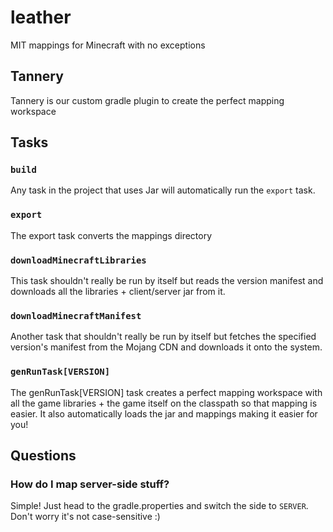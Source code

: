 # leather
MIT mappings for Minecraft with no exceptions

## Tannery
Tannery is our custom gradle plugin to create the perfect mapping workspace

## Tasks
### `build`
Any task in the project that uses Jar will automatically run the `export` task.

### `export`
The export task converts the mappings directory 

### `downloadMinecraftLibraries`
This task shouldn't really be run by itself but reads the version manifest and downloads all the libraries + client/server jar from it.

### `downloadMinecraftManifest`
Another task that shouldn't really be run by itself but 
fetches the specified version's manifest from
the Mojang CDN and downloads it onto the system.

### `genRunTask[VERSION]`
The genRunTask[VERSION] task creates a perfect mapping workspace with all the game libraries + the game itself
on the classpath so that mapping is easier. It also automatically loads the jar and mappings making it easier for you!


## Questions
### How do I map server-side stuff?
Simple! Just head to the gradle.properties and switch the side to `SERVER`.
Don't worry it's not case-sensitive :)
